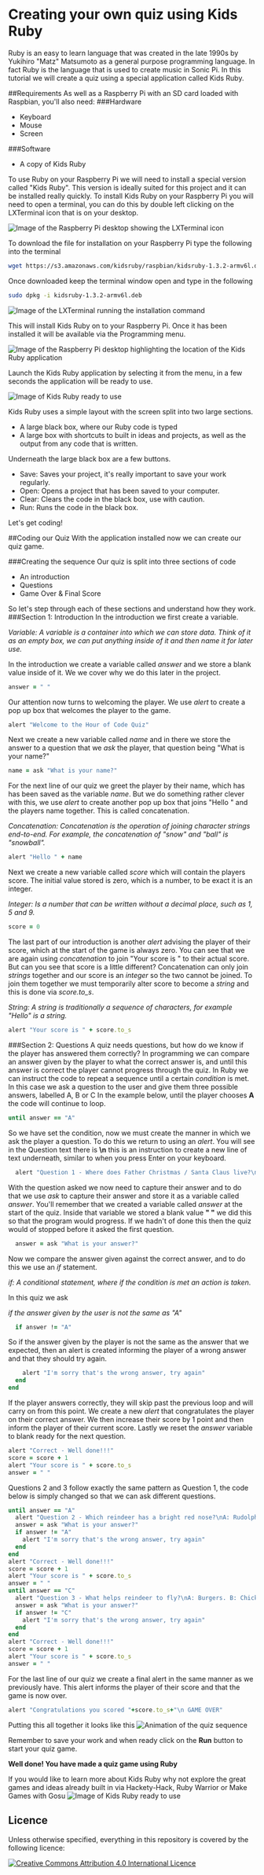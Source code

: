 # Creating your own quiz using Kids Ruby

Ruby is an easy to learn language that was created in the late 1990s by Yukihiro "Matz" Matsumoto as a general purpose programming language. In fact Ruby is the language that is used to create music in Sonic Pi. In this tutorial we will create a quiz using a special application called Kids Ruby.

##Requirements
As well as a Raspberry Pi with an SD card loaded with Raspbian, you'll also need:
###Hardware
- Keyboard
- Mouse
- Screen

###Software
- A copy of Kids Ruby

To use Ruby on your Raspberry Pi we will need to install a special version called "Kids Ruby". This version is ideally suited for this project and it can be installed really quickly.
To install Kids Ruby on your Raspberry Pi you will need to open a terminal, you can do this by double left clicking on the LXTerminal icon that is on your desktop.

![Image of the Raspberry Pi desktop showing the LXTerminal icon](images/LX.png)

To download the file for installation on your Raspberry Pi type the following into the terminal

```Bash
wget https://s3.amazonaws.com/kidsruby/raspbian/kidsruby-1.3.2-armv6l.deb
```
Once downloaded keep the terminal window open and type in the following
```Bash
sudo dpkg -i kidsruby-1.3.2-armv6l.deb
```
![Image of the LXTerminal running the installation command](images/1.png)

This will install Kids Ruby on to your Raspberry Pi. Once it has been installed it will be available via the Programming menu.

![Image of the Raspberry Pi desktop highlighting the location of the Kids Ruby application](images/3.png)

Launch the Kids Ruby application by selecting it from the menu, in a few seconds the application will be ready to use.

![Image of Kids Ruby ready to use](images/4.png)

Kids Ruby uses a simple layout with the screen split into two large sections.

- A large black box, where our Ruby code is typed
- A large box with shortcuts to built in ideas and projects, as well as the output from any code that is written.

Underneath the large black box are a few buttons.

- Save: Saves your project, it's really important to save your work regularly.
- Open: Opens a project that has been saved to your computer.
- Clear: Clears the code in the black box, use with caution.
- Run: Runs the code in the black box.

Let's get coding!

##Coding our Quiz
With the application installed now we can create our quiz game.

###Creating the sequence
Our quiz is split into three sections of code

- An introduction
- Questions
- Game Over & Final Score

So let's step through each of these sections and understand how they work.
###Section 1: Introduction
In the introduction we first create a variable.

*Variable: A variable is a container into which we can store data. Think of it as an empty box, we can put anything inside of it and then name it for later use.*

In the introduction we create a variable called *answer* and we store a blank value inside of it. We we cover why we do this later in the project.

```Ruby
answer = " "
```
Our attention now turns to welcoming the player. We use *alert* to create a pop up box that welcomes the player to the game.

```Ruby
alert "Welcome to the Hour of Code Quiz"
```
Next we create a new variable called *name* and in there we store the answer to a question that we *ask* the player, that question being "What is your name?"

```Ruby
name = ask "What is your name?"
```
For the next line of our quiz we greet the player by their name, which has has been saved as the variable *name*. But we do something rather clever with this, we use *alert* to create another pop up box that joins "Hello " and the players name together. This is called concatenation.

*Concatenation: Concatenation is the operation of joining character strings end-to-end. For example, the concatenation of "snow" and "ball" is "snowball".*

```Ruby
alert "Hello " + name
```
Next we create a new variable called *score* which will contain the players score. The initial value stored is zero, which is a number, to be exact it is an integer.

*Integer: Is a number that can be written without a decimal place, such as 1, 5 and 9.*

```Ruby
score = 0
```
The last part of our introduction is another *alert* advising the player of their score, which at the start of the game is always zero. You can see that we are again using *concatenation* to join "Your score is " to their actual score. But can you see that score is a little different?
Concatenation can only join *strings* together and our score is an *integer* so the two cannot be joined. To join them together we must temporarily alter score to become a *string* and this is done via *score.to_s*.

*String: A string is traditionally a sequence of characters, for example "Hello" is a string.*

```Ruby
alert "Your score is " + score.to_s
```
###Section 2: Questions
A quiz needs questions, but how do we know if the player has answered them correctly?
In programming we can compare an answer given by the player to what the correct answer is, and until this answer is correct the player cannot progress through the quiz. In Ruby we can instruct the code to repeat a sequence until a certain *condition* is met. In this case we ask a question to the user and give them three possible answers, labelled A, B or C
In the example below, until the player chooses **A** the code will continue to loop.

```Ruby
until answer == "A"
```
So we have set the condition, now we must create the manner in which we ask the player a question. To do this we return to using an *alert*. You will see in the Question text there is **\n** this is an instruction to create a new line of text underneath, similar to when you press Enter on your keyboard.

```Ruby
  alert "Question 1 - Where does Father Christmas / Santa Claus live?\nA: North Pole. B: Santa Monica. C: Cambridge"
 ```
With the question asked we now need to capture their answer and to do that we use *ask* to capture their answer and store it as a variable called *answer*. You'll remember that we created a variable called *answer* at the start of the quiz. Inside that variable we stored a blank value **" "** we did this so that the program would progress. If we hadn't of done this then the quiz would of stopped before it asked the first question.
 
```Ruby
  answer = ask "What is your answer?"
 ```
 
 Now we compare the answer given against the correct answer, and to do this we use an *if* statement.
 
 *if: A conditional statement, where if the condition is met an action is taken.*
 
 In this quiz we ask 
 
 *if the answer given by the user is not the same as "A"*
 
```Ruby
  if answer != "A"
 ```
 So if the answer given by the player is not the same as the answer that we expected, then an alert is created informing the player of a wrong answer and that they should try again.
 
```Ruby
    alert "I'm sorry that's the wrong answer, try again"
  end
end
```
If the player answers correctly, they will skip past the previous loop and will carry on from this point. 
We create a new *alert* that congratulates the player on their correct answer. We then increase their score by 1 point and then inform the player of their current score. Lastly we reset the *answer* variable to blank ready for the next question.

```Ruby
alert "Correct - Well done!!!"
score = score + 1
alert "Your score is " + score.to_s
answer = " "
```
Questions 2 and 3 follow exactly the same pattern as Question 1, the code below is simply changed so that we can ask different questions.

```Ruby
until answer == "A"
  alert "Question 2 - Which reindeer has a bright red nose?\nA: Rudolph. B: Prancer. C: Vixen"
  answer = ask "What is your answer?"
  if answer != "A"
    alert "I'm sorry that's the wrong answer, try again"
  end
end
alert "Correct - Well done!!!"
score = score + 1
alert "Your score is " + score.to_s
answer = " "
until answer == "C"
  alert "Question 3 - What helps reindeer to fly?\nA: Burgers. B: Chicken. C: Magic dust"
  answer = ask "What is your answer?"
  if answer != "C"
    alert "I'm sorry that's the wrong answer, try again"
  end
end
alert "Correct - Well done!!!"
score = score + 1
alert "Your score is " + score.to_s
answer = " "
```
For the last line of our quiz we create a final alert in the same manner as we previously have. This alert informs the player of their score and that the game is now over.

```Ruby
alert "Congratulations you scored "+score.to_s+"\n GAME OVER"
```
Putting this all together it looks like this
![Animation of the quiz sequence](images/quiz.gif)

Remember to save your work and when ready click on the **Run** button to start your quiz game.

**Well done! You have made a quiz game using Ruby**

If you would like to learn more about Kids Ruby why not explore the great games and ideas already built in via Hackety-Hack, Ruby Warrior or Make Games with Gosu
![Image of Kids Ruby ready to use](images/4.png)

## Licence

Unless otherwise specified, everything in this repository is covered by the following licence:

[![Creative Commons Attribution 4.0 International Licence](http://i.creativecommons.org/l/by-sa/4.0/88x31.png)](http://creativecommons.org/licenses/by-sa/4.0/)

